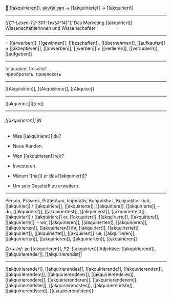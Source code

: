🤝 [[akquirieren]], [akviˈʁiːʁən](https://youglish.com/pronounce/akquirieren/german) → [[akquirierte]] → [[akquiriert]]

---
*[[C1-Lesen-T2-301-Text#^14|^]]* Das Marketing [[akquiriert]] Wissenschaftlerinnen und Wissenschaftler

---
= [[erwerben]], [[gewinnen]], [[beschaffen]], [[übernehmen]], [[aufkaufen]]
≈ [[akzeptieren]], [[anwerben]], [[werben]]
≠ [[verlieren]], [[veräußern]], [[aufgeben]]

---
to acquire, to solicit  
приобретать, привлекать

---
[[Akquisition]], [[Akquisiteur]], [[Akquise]]

---
[[akquirier]]|[[en]]


---
###### [[akquirieren]] jN
- Was [[akquirierst]] du?
- Neue Kunden.

- Wen [[akquirieren]] wir?
- Investoren.

- Warum [[hat]] er das [[akquiriert]]?
- Um sein Geschäft zu erweitern.

---
Person, Präsens, Präteritum, Imperativ, Konjunktiv I, Konjunktiv II
ich, [[akquirier]] / [[akquiriere]], [[akquirierte]], [[akquiriere]], [[akquirierte]], -
du, [[akquirierst]], [[akquiriertest]], [[akquirierst]], [[akquiriertest]], [[akquirier]] / [[akquiriere]]
er, [[akquiriert]], [[akquirierte]], [[akquiriere]], [[akquirierte]], -
wir, [[akquirieren]], [[akquirierten]], [[akquirieren]], [[akquirierten]], [[akquirieren]]
ihr, [[akquiriert]], [[akquiriertet]], [[akquiriert]], [[akquiriertet]], [[akquiriert]]
sie, [[akquirieren]], [[akquirierten]], [[akquirieren]], [[akquirierten]], [[akquirieren]]

*Zu + Inf*: zu [[akquirieren]], *P2*: [[akquiriert]]
Adjektive: [[akquirierend]], [[akquirierender]], [[akquirierendst]]

---
[[akquirierender]], [[akquirierendes]], [[akquirierende]], [[akquirierenden]], [[akquirierendem]], [[akquirierenderer]], [[akquirierenderes]], [[akquirierendere]], [[akquirierenderen]], [[akquirierenderem]], [[akquirierendster]], [[akquirierendstes]], [[akquirierendste]], [[akquirierendsten]], [[akquirierendstem]]